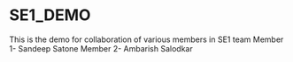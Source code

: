 # SE1_DEMO
This is the demo for collaboration of various members in SE1 team
Member 1- Sandeep Satone
Member 2- Ambarish Salodkar
